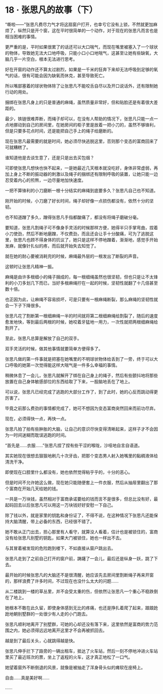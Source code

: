 # 18 · 张思凡的故事（下）

“嘶啦——”张思凡费尽力气才将这扇窗户打开，也幸亏它没有上锁，不然就更加麻烦了，纵然只是开个窗，这在平时很简单的一个动作，对于现在的张思凡而言也是相当困难的事情。

更严重的是，平时如果很累了的话还可以大口喘气，而现在嘴里被塞入了一个球状的物体，导致她无法大口地呼吸，只能小口小口地喘气，这甚至让她有些缺氧，大脑几乎一片空白，根本无法进行思考。

好在开窗的动作还不算太过剧烈，如果是一千米的狂奔下来却无法呼吸到足够的氧气的话，很有可能会因为缺氧而休克，甚至导致死亡。

所以嘴部塞着的球状物体除了让张思凡不能咬舌自尽以及开口说话外，还有限制她行动的用处。

捆绑在张思凡身上的只是普通的麻绳，虽然质量非常好，但和贴脸还是有着很大差距的。

最少，铁链很难弄断，而绳子却可以，在没有人帮助的情况下，张思凡只能一点一点地挪动到自己的房间里，在她房间的柜子里是放着一把小刀的，虽然不够锋利，但是只要多花点时间，还是能把自己手上的绳子给磨断的。

现在张思凡最需要的就是时间，她必须尽快逃脱这里，否则那个变态的富商回来了可就糟糕了。

谁知道他是去谈生意了，还是只是出去买包烟？

可即使张思凡想快也快不起来，一是她最近几天根本就没吃好，身体非常虚弱，再加上身上不断的振动器的刺激以及绳子的捆绑还有限制呼吸的装置，让她只能一边忍受着内心的煎熬，一边尽量地加快速度。

一把不算锋利的小刀磨断一根十分结实的麻绳到底要多久？张思凡自己也不知道。

刚开始的时候，小刀磨了好长时间，绳子却好像一点损伤都没有，依然十分的坚韧。

也不知道蹭了多久，蹭得张思凡手指都酸痛了，都没有将绳子磨破分毫。

要知道，张思凡割绳子可不像身手灵活的时候那样方便，她得半只手掌弯曲，捏着小刀使劲，然后不断地磨蹭，不仅费劲，而且还会让手十分酸痛，可为了逃脱这里，张思凡也顾不得身体的抗议了，她只是这样不停地蹭着，渐渐地，感觉手开始发麻，就像针扎似的疼，而后就开始失去知觉了。

就在她的耐心要被消耗完的时候，麻绳最外层的一根发出了断裂的声音。

这顿时让张思凡精神一振。

麻绳是由许多根细小的绳子捆成的，每一根细绳虽然也很坚韧，但也只是让不太锋利的小刀多划几下而已，当好多根麻绳拧在一起的时候，坚韧性就翻了十几倍甚至数十倍。

也正因为此，让麻绳不容易损坏，可是只要有一根麻绳断裂，那么麻绳的坚韧性就会一下子下降很多。

张思凡花了割断第一根细麻绳一半的时间就将第二根细麻绳给割裂了，随后的速度愈发地快，等到最后两根的时候，她咬着牙猛地一用力，一次性就把两根细麻绳给割开了。

至此，张思凡总算是解放了自己的双手。

双手灵活的时候，做其他事情就要简单方便得多了。

张思凡做的第一件事就是把塞在她嘴里的不明球状物体给丢到了一旁，终于可以大口呼吸的她第一次觉得能这样大喘气是一件多么幸福的事情。

稍微休息了一会儿，张思凡就解开了绑在自己身上的绳子，然后有些颤抖地将那些放置在自己身体敏感部位的东西给取了下来，一股脑地丢在了地上。

可以说，张思凡已经完成了逃跑的大部分工作了，到了此时，她的心反而跳动得更厉害了。

毕竟之前那么费劲的事情都完成了，她可不想因为变态富商突然回来而前功尽弃。

现在，必须得快一点，再快一点。

张思凡拍了拍有些肿胀的大脑，让自己的意识尽快变得清晰起来，这样子才不会因为一时间迷糊而耽误逃跑的时间。

“首先是……衣服……”张思凡捏了捏有些干涩的喉咙，沙哑地自言自语道。

其实她现在很想去狠狠地刷几十次牙齿，把那个变态男人射入她嘴里的黏稠液体给清洗干净。

即使现在口腔里什么都没有，她也依然觉得粘乎乎的，十分的恶心。

但是时间不允许她这么做，现在她只能随便套上一件衣服，然后从抽屉里翻出了那个富商在开始几天给她的钱。

一共是一万块钱，虽然相对于富商承诺要给的钱而言不是很多，但总比没有好，最起码回去以后张思凡可以用这一万块钱好好安慰一下自己。

除了钱以外，就是家里的钥匙和身份证了，不得不说，在这种情况下张思凡还能保持大脑清醒，带上必备的东西，已经很不错了。

她不敢从正门出去，担心那里有人看守，就算没人看着，估计也是被锁住的，富商没有给张思凡别墅的钥匙，如果大门被锁住，她也一样出不去。

与其冒着被发现的危险跑到楼下，不如直接从窗户跳出去。

张思凡走到了之前自己打开的窗户前，踌躇了一会儿，最后还是纵身一跃，跳了下去。

最开始的时候张思凡的大脑还不是很清醒，她应该先去房间里割断绳子再来开窗的，那样浪费了许多时间，不过现在也没什么太大的问题……

从二楼跳到一楼的草丛里，并不会受太重的伤，但依然让张思凡一个重心不稳跌倒在了地上。

她根本不敢在此久留，即使身体感到无比的疼痛，也还是挣扎着爬了起来，踉踉跄跄地朝别墅群的一处很少有人走的小门跑去。

张思凡顺利地离开了别墅群，可她的心却还没有落下来，这里依然是富商的势力范围之内，她必须得远远地离开这里才不会再被抓回去。

越是到了最后关头，心就跳得越是快。

张思凡伸手拦下了路旁的一辆出租车，抵达了火车站，然后一刻不停地冲进火车站里买了最近班次的票，坐上了返程的火车，这才真正地松了一口气。

她望着窗外不断倒退的风景，就像是被抽走了浑身骨头似的瘫软在座椅上。

自由……真是美好啊……

……
